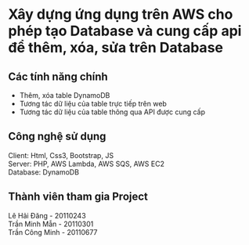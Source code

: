 # Xây dựng ứng dụng trên AWS cho phép tạo Database và cung cấp api để thêm, xóa, sửa trên Database

## Các tính năng chính
- Thêm, xóa table DynamoDB
- Tương tác dữ liệu của table trực tiếp trên web
- Tương tác dữ liệu của table thông qua API được cung cấp

## Công nghệ sử dụng
Client: Html, Css3, Bootstrap, JS <br>
Server: PHP, AWS Lambda, AWS SQS, AWS EC2 <br>
Database: DynamoDB <br>

## Thành viên tham gia Project
Lê Hải Đăng - 20110243 <br>
Trần Minh Mẫn - 20110301 <br>
Trần Công Minh - 20110677 <br>

